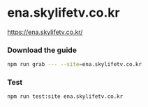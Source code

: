 # ena.skylifetv.co.kr

https://ena.skylifetv.co.kr/

### Download the guide

```sh
npm run grab --- --site=ena.skylifetv.co.kr
```

### Test

```sh
npm run test:site ena.skylifetv.co.kr
```
